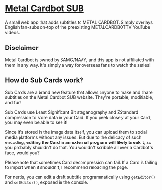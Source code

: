 # [Metal Cardbot SUB](https://cabalex.github.io/mcb-sub)
A small web app that adds subtitles to METAL CARDBOT. Simply overlays English fan-subs on-top of the preexisting METALCARDBOTTV YouTube videos.

## Disclaimer
Metal Cardbot is owned by SAMG/NAVY, and this app is not affiliated with them in any way. It's simply a way for overseas fans to watch the series!

## How do Sub Cards work?
Sub Cards are a brand new feature that allows anyone to make and share subtitles on the Metal Cardbot SUB website. They're portable, modifiable, and fun!

Sub Cards use Least Significant Bit steganography and ZStandard compression to store data in your Card. If you peek closely at your Card, you may even be able to see it!

Since it's stored in the image data itself, you can upload them to social media platforms without any issues. But due to the delicacy of such encoding, **editing the Card in an external program will likely break it**, so you probably shouldn't do that. You wouldn't scribble all over a Cardbot's face, would you?

Please note that sometimes Card decompression can fail. If a Card is failing to import when it shouldn't, I recommend reloading the page.

For nerds, you can edit a draft subtitle programmatically using `getEditor()` and `setEditor()`, exposed in the console.